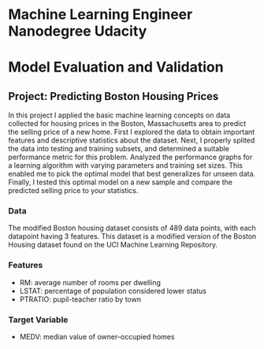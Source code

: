 # Machine Learning Engineer Nanodegree Udacity
# Model Evaluation and Validation
## Project: Predicting Boston Housing Prices

In this project I applied the basic machine learning concepts on data collected for housing prices in the Boston, Massachusetts area to predict the selling price of a new home. First I explored the data to obtain important features and descriptive statistics about the dataset. Next, I properly splited the data into testing and training subsets, and determined a suitable performance metric for this problem. Analyzed the performance graphs for a learning algorithm with varying parameters and training set sizes. This enabled me to pick the optimal model that best generalizes for unseen data. Finally, I tested this optimal model on a new sample and compare the predicted selling price to your statistics.

### Data
The modified Boston housing dataset consists of 489 data points, with each datapoint having 3 features. This dataset is a modified version of the Boston Housing dataset found on the UCI Machine Learning Repository.

### Features

- RM: average number of rooms per dwelling
- LSTAT: percentage of population considered lower status
- PTRATIO: pupil-teacher ratio by town
### Target Variable 
- MEDV: median value of owner-occupied homes

